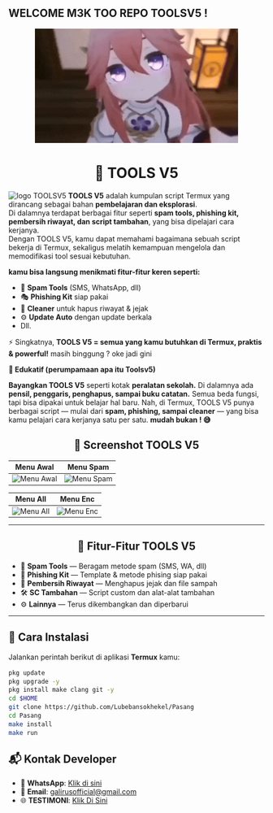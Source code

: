 ##                      WELCOME M3K TOO REPO TOOLSV5 !
<p align="center">
  <img src="GALIRUS_OFFICIAL_1757461081.gif" alt="WELCOME" />
</p>

<h1 align="center">🔧 TOOLS V5</h1>

![logo TOOLSV5](https://od.lk/s/NzNfMTA0ODk1NzEwXw/IMG-20250908-WA0028.jpg)
**TOOLS V5** adalah kumpulan script Termux yang dirancang sebagai bahan **pembelajaran dan eksplorasi**.  
Di dalamnya terdapat berbagai fitur seperti **spam tools, phishing kit, pembersih riwayat, dan script tambahan**, yang bisa dipelajari cara kerjanya.  
Dengan TOOLS V5, kamu dapat memahami bagaimana sebuah script bekerja di Termux, sekaligus melatih kemampuan mengelola dan memodifikasi tool sesuai kebutuhan. 

**kamu bisa langsung menikmati fitur-fitur keren seperti:**

- 📩 **Spam Tools** (SMS, WhatsApp, dll)  
- 🎭 **Phishing Kit** siap pakai  
- 🧹 **Cleaner** untuk hapus riwayat & jejak  
- ⚙️ **Update Auto** dengan update berkala
- Dll.

⚡ Singkatnya, **TOOLS V5 = semua yang kamu butuhkan di Termux, praktis & powerful!**
masih binggung ? oke jadi gini




**📘 Edukatif (perumpamaan apa itu Toolsv5)**

**Bayangkan TOOLS V5** seperti kotak **peralatan sekolah.**
Di dalamnya ada **pensil, penggaris, penghapus, sampai buku catatan.** Semua beda fungsi, tapi bisa dipakai untuk belajar hal baru.
Nah, di Termux, TOOLS V5 punya berbagai script — mulai dari **spam, phishing, sampai cleaner** — yang bisa kamu pelajari cara kerjanya satu per satu.
**mudah bukan ! 😅**

<h2 align="center">📸 Screenshot TOOLS V5</h2>

| Menu Awal | Menu Spam |
|-----------|-----------|
| ![Menu Awal](https://od.lk/s/NzNfMTA0ODk1ODg4Xw/Screenshot_2025-09-09-21-55-01-768_com.termux.jpg) | ![Menu Spam](https://od.lk/s/NzNfMTA0ODk1OTkwXw/Screenshot_2025-09-09-22-03-33-235_com.termux.jpg) |

| Menu All | Menu Enc |
|----------|----------|
| ![Menu All](https://od.lk/s/NzNfMTA0ODk1OTkxXw/Screenshot_2025-09-09-22-03-51-534_com.termux.jpg) | ![Menu Enc](https://od.lk/s/NzNfMTA0ODk1OTkyXw/Screenshot_2025-09-09-22-04-09-141_com.termux.jpg)

---

<h2 align="center">🧰 Fitur-Fitur TOOLS V5</h2>

- 📲 **Spam Tools** — Beragam metode spam (SMS, WA, dll)  
- 🎣 **Phishing Kit** — Template & metode phising siap pakai  
- 🧹 **Pembersih Riwayat** — Menghapus jejak dan file sampah  
- 🛠️ **SC Tambahan** — Script custom dan alat-alat tambahan   
- ⚙️ **Lainnya** — Terus dikembangkan dan diperbarui

---

## 🚀 Cara Instalasi

Jalankan perintah berikut di aplikasi **Termux** kamu:

```bash
pkg update
pkg upgrade -y
pkg install make clang git -y
cd $HOME
git clone https://github.com/Lubebansokhekel/Pasang
cd Pasang
make install
make run
```

## 📬 Kontak Developer
- 📱 **WhatsApp**: [Klik di sini](https://wa.me/6285850268349)
- 📧 **Email**: [galirusofficial@gmail.com](mailto:galirusofficial@gmail.com)
- 🌐 **TESTIMONI**: [Klik Di Sini](https://whatsapp.com/channel/0029VbBOsQCK0IBq8MQTA23Y)
